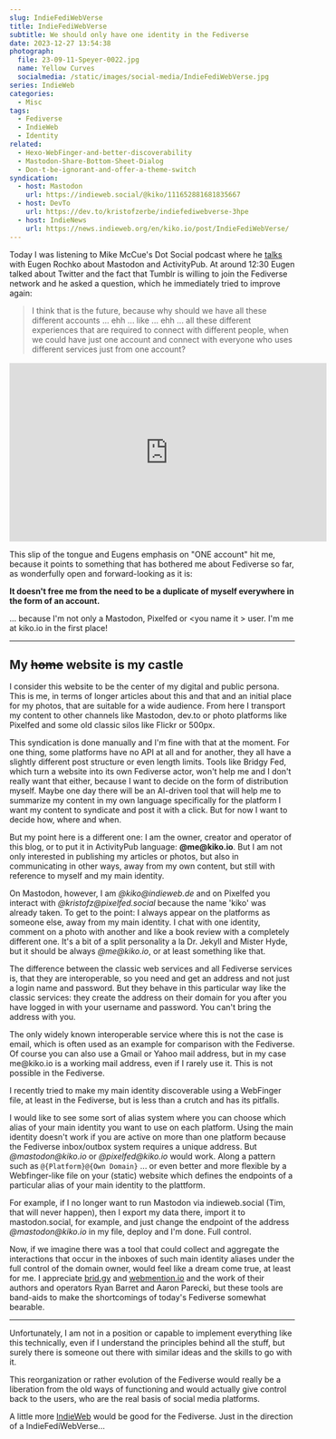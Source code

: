 ```yaml
---
slug: IndieFediWebVerse
title: IndieFediWebVerse
subtitle: We should only have one identity in the Fediverse
date: 2023-12-27 13:54:38
photograph:
  file: 23-09-11-Speyer-0022.jpg
  name: Yellow Curves
  socialmedia: /static/images/social-media/IndieFediWebVerse.jpg
series: IndieWeb
categories:
  - Misc
tags:
  - Fediverse
  - IndieWeb
  - Identity
related:
  - Hexo-WebFinger-and-better-discoverability
  - Mastodon-Share-Bottom-Sheet-Dialog
  - Don-t-be-ignorant-and-offer-a-theme-switch
syndication:
  - host: Mastodon
    url: https://indieweb.social/@kiko/111652881681835667
  - host: DevTo
    url: https://dev.to/kristofzerbe/indiefediwebverse-3hpe
  - host: IndieNews
    url: https://news.indieweb.org/en/kiko.io/post/IndieFediWebVerse/
---
```


Today I was listening to Mike McCue's Dot Social podcast where he [talks](https://about.flipboard.com/inside-flipboard/eugen-rochko/) with Eugen Rochko about Mastodon and ActivityPub. At around 12:30 Eugen talked about Twitter and the fact that Tumblr is willing to join the Fediverse network and he asked a question, which he immediately tried to improve again:

> I think that is the future, because why should we have all these different accounts ... ehh ... like ... ehh ... all these different experiences that are required to connect with different people, when we could have just one account and connect with everyone who uses different services just from one account?

<div class="video-wrapper" style="margin-top:1rem;">
<iframe title="The State of the Federation, with Mastodon's Eugen Rochko" width="560" height="315" src="https://flipboard.video/videos/embed/60495342-c321-4949-9cc9-0fa1a1f2d788?start=12m30s" frameborder="0" allowfullscreen="" sandbox="allow-same-origin allow-scripts allow-popups"></iframe>
</div>

This slip of the tongue and Eugens emphasis on "ONE account" hit me, because it points to something that has bothered me about Fediverse so far, as wonderfully open and forward-looking as it is:

**It doesn't free me from the need to be a duplicate of myself everywhere in the form of an account.**

... because I'm not only a Mastodon, Pixelfed or &lt;you name it &gt; user. I'm me at kiko.io in the first place!

<!-- more -->

---

## My <s>home</s> website is my castle

I consider this website to be the center of my digital and public persona. This is me, in terms of longer articles about this and that and an initial place for my photos, that are suitable for a wide audience. From here I transport my content to other channels like Mastodon, dev.to or photo platforms like Pixelfed and some old classic silos like Flickr or 500px.

This syndication is done manually and I'm fine with that at the moment. For one thing, some platforms have no API at all and for another, they all have a slightly different post structure or even length limits. Tools like Bridgy Fed, which turn a website into its own Fediverse actor, won't help me and I don't really want that either, because I want to decide on the form of distribution myself. Maybe one day there will be an AI-driven tool that will help me to summarize my content in my own language specifically for the platform I want my content to syndicate and post it with a click. But for now I want to decide how, where and when.

But my point here is a different one: I am the owner, creator and operator of this blog, or to put it in ActivityPub language: **&#64;me&#64;kiko.io**. But I am not only interested in publishing my articles or photos, but also in communicating in other ways, away from my own content, but still with reference to myself and my main identity.

On Mastodon, however, I am *&#64;kiko&#64;indieweb.de* and on Pixelfed you interact with *&#64;kristofz&#64;pixelfed.social* because the name 'kiko' was already taken. To get to the point: I always appear on the platforms as someone else, away from my main identity. I chat with one identity, comment on a photo with another and like a book review with a completely different one. It's a bit of a split personality a la Dr. Jekyll and Mister Hyde, but it should be always *&#64;me&#64;kiko.io*, or at least something like that.

The difference between the classic web services and all Fediverse services is, that they are interoperable, so you need and get an address and not just a login name and password. But they behave in this particular way like the classic services: they create the address on their domain for you after you have logged in with your username and password. You can't bring the address with you. 

The only widely known interoperable service where this is not the case is email, which is often used as an example for comparison with the Fediverse. Of course you can also use a Gmail or Yahoo mail address, but in my case me&#64;kiko.io is a working mail address, even if I rarely use it. This is not possible in the Fediverse.

I recently tried to make my main identity discoverable using a WebFinger file, at least in the Fediverse, but is less than a crutch and has its pitfalls.

I would like to see some sort of alias system where you can choose which alias of your main identity you want to use on each platform. Using the main identity doesn't work if you are active on more than one platform because the Fediverse inbox/outbox system requires a unique address. But *&#64;mastodon&#64;kiko.io* or *&#64;pixelfed&#64;kiko.io* would work. Along a pattern such as ``@{Platform}@{Own Domain}`` ... or even better and more flexible by a Webfinger-like file on your (static) website which defines the endpoints of a particular alias of your main identity to the plattform.

For example, if I no longer want to run Mastodon via indieweb.social (Tim, that will never happen), then I export my data there, import it to mastodon.social, for example, and just change the endpoint of the address *&#64;mastodon&#64;kiko.io* in my file, deploy and I'm done. Full control.

Now, if we imagine there was a tool that could collect and aggregate the interactions that occur in the inboxes of such main identity aliases under the full control of the domain owner, would feel like a dream come true, at least for me. I appreciate [brid.gy](https://brid.gy/) and [webmention.io](https://webmention.io/) and the work of their authors and operators Ryan Barret and Aaron Parecki, but these tools are band-aids to make the shortcomings of today's Fediverse somewhat bearable.

---

Unfortunately, I am not in a position or capable to implement everything like this technically, even if I understand the principles behind all the stuff, but surely there is someone out there with similar ideas and the skills to go with it.

This reorganization or rather evolution of the Fediverse would really be a liberation from the old ways of functioning and would actually give control back to the users, who are the real basis of social media platforms.

A little more [IndieWeb](https://indieweb.org/) would be good for the Fediverse. Just in the direction of a IndieFediWebVerse...
